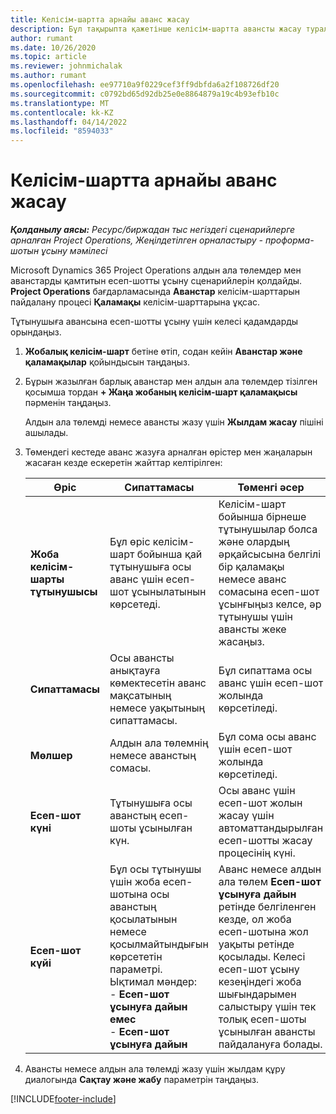 ```yaml
---
title: Келісім-шартта арнайы аванс жасау
description: Бұл тақырыпта қажетінше келісім-шартта авансты жасау туралы ақпарат берілген.
author: rumant
ms.date: 10/26/2020
ms.topic: article
ms.reviewer: johnmichalak
ms.author: rumant
ms.openlocfilehash: ee97710a9f0229cef3ff9dbfda6a2f108726df20
ms.sourcegitcommit: c0792bd65d92db25e0e8864879a19c4b93efb10c
ms.translationtype: MT
ms.contentlocale: kk-KZ
ms.lasthandoff: 04/14/2022
ms.locfileid: "8594033"
---
```

# <a name="creating-an-ad-hoc-advance-on-a-contract"></a>Келісім-шартта арнайы аванс жасау

_**Қолданылу аясы:** Ресурс/биржадан тыс негіздегі сценарийлерге арналған Project Operations, Жеңілдетілген орналастыру - проформа-шотын ұсыну мәмілесі_

Microsoft Dynamics 365 Project Operations алдын ала төлемдер мен аванстарды қамтитын есеп-шотты ұсыну сценарийлерін қолдайды. **Project Operations** бағдарламасында **Аванстар** келісім-шарттарын пайдалану процесі **Қаламақы** келісім-шарттарына ұқсас. 

Тұтынушыға авансына есеп-шотты ұсыну үшін келесі қадамдарды орындаңыз.

1. **Жобалық келісім-шарт** бетіне өтіп, содан кейін **Аванстар және қаламақылар** қойындысын таңдаңыз.
2. Бұрын жазылған барлық аванстар мен алдын ала төлемдер тізілген қосымша тордан **+ Жаңа жобаның келісім-шарт қаламақысы** пәрменін таңдаңыз. 

    Алдын ала төлемді немесе авансты жазу үшін **Жылдам жасау** пішіні ашылады.
    
3. Төмендегі кестеде аванс жазуға арналған өрістер мен жаңаларын жасаған кезде ескеретін жайттар келтірілген:

    | Өріс | Сипаттамасы | Төменгі әсер |
    | --- | --- | --- |
    | **Жоба келісім-шарты тұтынушысы** | Бұл өріс келісім-шарт бойынша қай тұтынушыға осы аванс үшін есеп-шот ұсынылатынын көрсетеді. | Келісім-шарт бойынша бірнеше тұтынушылар болса және олардың әрқайсысына белгілі бір қаламақы немесе аванс сомасына есеп-шот ұсынғыңыз келсе, әр тұтынушы үшін авансты жеке жасаңыз. |
    | **Сипаттамасы** | Осы авансты анықтауға көмектесетін аванс мақсатының немесе уақытының сипаттамасы. | Бұл сипаттама осы аванс үшін есеп-шот жолында көрсетіледі. |
    | **Мөлшер** | Алдын ала төлемнің немесе аванстың сомасы. | Бұл сома осы аванс үшін есеп-шот жолында көрсетіледі. |
    | **Есеп-шот күні** | Тұтынушыға осы аванстың есеп-шоты ұсынылған күн. | Осы аванс үшін есеп-шот жолын жасау үшін автоматтандырылған есеп-шотты жасау процесінің күні. |
    | **Есеп-шот күйі** | Бұл осы тұтынушы үшін жоба есеп-шотына осы аванстың қосылатынын немесе қосылмайтындығын көрсететін параметрі. Ықтимал мәндер:</br>- **Есеп-шот ұсынуға дайын емес**</br>- **Есеп-шот ұсынуға дайын** | Аванс немесе алдын ала төлем **Есеп-шот ұсынуға дайын** ретінде белгіленген кезде, ол жоба есеп-шотына жол уақыты ретінде қосылады. Келесі есеп-шот ұсыну кезеңіндегі жоба шығындарымен салыстыру үшін тек толық есеп-шоты ұсынылған авансты пайдалануға болады. |

4. Авансты немесе алдын ала төлемді жазу үшін жылдам құру диалогында **Сақтау және жабу** параметрін таңдаңыз.


[!INCLUDE[footer-include](../../includes/footer-banner.md)]